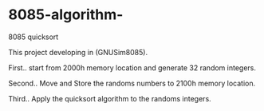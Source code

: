 # 8085-algorithm-
8085 quicksort

This project developing in (GNUSim8085).

First..
start from 2000h memory location and generate 32 random integers.

Second..
Move and Store the randoms numbers to 2100h memory location.

Third.. 
Apply the quicksort algorithm to the randoms  integers.
